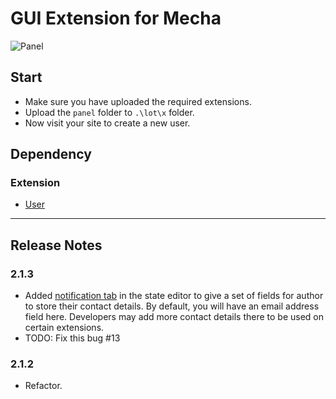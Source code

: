 GUI Extension for Mecha
=======================

![Panel](https://user-images.githubusercontent.com/1669261/70392346-c92a9a00-1a11-11ea-8c55-8d2a8abe5b08.png)

Start
-----

 - Make sure you have uploaded the required extensions.
 - Upload the `panel` folder to `.\lot\x` folder.
 - Now visit your site to create a new user.

Dependency
----------

### Extension

 - [User](https://github.com/mecha-cms/x.user)

---

Release Notes
-------------

### 2.1.3

 - Added [notification tab](https://user-images.githubusercontent.com/1669261/72582860-ba8ba880-3916-11ea-90b7-c7c3322e8925.png) in the state editor to give a set of fields for author to store their contact details. By default, you will have an email address field here. Developers may add more contact details there to be used on certain extensions.
 - TODO: Fix this bug #13

### 2.1.2

 - Refactor.
